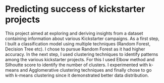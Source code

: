 # Predicting success of kickstarter projects
This project aimed at exploring and deriving insights from a dataset containing information about various Kickstarter campaigns. As a first step, I built a classification model using multiple techniques (Random Forest, Decision Tree etc). I chose to pursue Random Forest as it had higher accuracy. In the next step, I used clustering techniques to identify patterns among the various kickstarter projects. For this I used Elbow method and Silhoutte score to identify the number of clusters. I experimented with k-means and Agglomerative clustering techniques and finally chose to go with k-means clustering since it demonstrated better data distribution.
